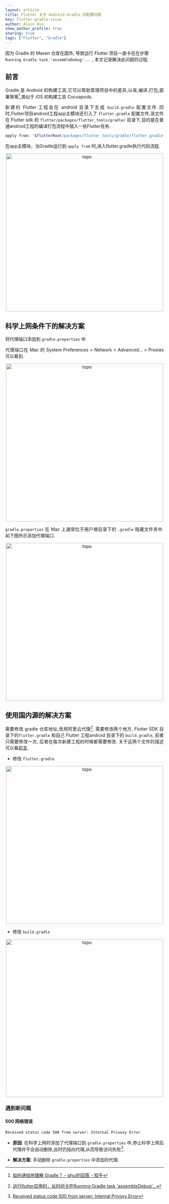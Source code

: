 ```yaml
---
layout: article
title: Flutter 关于 Android Gradle 的配置问题
key: flutter-gradle-issue
author: Alain Hsu
show_author_profile: true
sharing: true
tags: ["Flutter", "Gradle"]
---
```


因为 Gradle 的 Maven 仓库在国外, 导致运行 Flutter 项目一直卡在在步骤 `Running Gradle task 'assembleDebug'...` , 本文记录解决此问题的过程.<!--more-->

<div style="margin: 0 auto;" align="justify" markdown="1">

## 前言

Gradle 是 Android 的构建工具,它可以帮助管理项目中的差异,以来,编译,打包,部署等等[^gradle],类似于 iOS 的构建工具 Cocoapods.

新建的 Flutter 工程会在 android 目录下生成 `build.gradle` 配置文件.同时,Flutter项目android工程app主模块还引入了 `flutter.gradle` 配置文件,该文件在 Flutter sdk 的 `flutter/packages/flutter_tools/gradle/` 目录下,目的是在普通android工程的编译打包流程中插入一些Flutter任务.

```bash
apply from: "$flutterRoot/packages/flutter_tools/gradle/flutter.gradle"
```

在app主模块，当Gradle运行到 `apply from` 时,进入flutter.gradle执行代码流程.

<div align="center">
<img src="https://upload-images.jianshu.io/upload_images/5964029-530da4ec731d6513.png?imageMogr2/auto-orient/strip|imageView2/2/w/1200/format/webp" alt="topo" width="500px" class="shadow rounded">
</div>

## 科学上网条件下的解决方案

将代理端口添加到 `gradle.properties` 中.

代理端口在 Mac 的 System Preferences > Network > Advanced... > Proxies 可以看到.

<div align="center">
<img src="http://q4cgib48a.bkt.clouddn.com/socks-proxy.png" alt="topo" width="500px" class="shadow rounded">
</div>

`gradle.properties` 在 Mac 上通常位于用户根目录下的 `.gradle` 隐藏文件夹中. 如下图所示添加代理端口.

<div align="center">
<img src="http://q4cgib48a.bkt.clouddn.com/gradle-properties.png" alt="topo" width="500px" class="shadow rounded">
</div>

## 使用国内源的解决方案

需要修改 gradle 仓库地址,改用阿里云代理[^aliyun]. 需要修改两个地方, Flutter SDK 目录下的`flutter.gradle` 和自己 Flutter 工程android 目录下的 `build.gradle`, 前者只需要修改一次, 后者在每次新建工程的时候都需要修改. 关于这两个文件的描述可以看[前言](#section).

* 修改 `flutter.gradle`

<div align="center">
<img src="http://q4cgib48a.bkt.clouddn.com/flutter-gradle.png" alt="topo" width="500px" class="shadow rounded">
</div>

* 修改 `build.gradle`

<div align="center">
<img src="http://q4cgib48a.bkt.clouddn.com/build-gradle.png" alt="topo" width="500px" class="shadow rounded">
</div>

### 遇到新问题

#### 500 网络错误

```bash
Received status code 500 from server: Internal Privoxy Error
```
* **原因**: 
  在科学上网时添加了代理端口到 `gradle.properties` 中,停止科学上网后代理并不会自动删除,此时仍指向代理,从而导致访问失败[^500].

* **解决方案**: 
  手动删除 `gradle.properties` 中添加的代理.

</div>

[^gradle]: [如何通俗地理解 Gradle？ - ghui的回答 - 知乎](https://www.zhihu.com/question/30432152/answer/48239946)
[^aliyun]: [运行flutter应用时，长时间卡在Running Gradle task 'assembleDebug'...](https://segmentfault.com/a/1190000021451897?utm_source=tag-newest)
[^500]: [Received status code 500 from server: Internal Privoxy Error]()